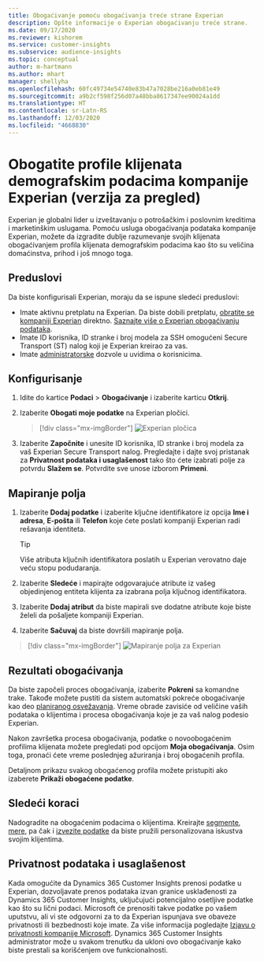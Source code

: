 ```yaml
---
title: Obogaćivanje pomoću obogaćivanja treće strane Experian
description: Opšte informacije o Experian obogaćivanju treće strane.
ms.date: 09/17/2020
ms.reviewer: kishorem
ms.service: customer-insights
ms.subservice: audience-insights
ms.topic: conceptual
author: m-hartmann
ms.author: mhart
manager: shellyha
ms.openlocfilehash: 60fc49734e54740e83b47a7028be216a0eb81e49
ms.sourcegitcommit: a9b2cf598f256d07a48bba8617347ee90024a1dd
ms.translationtype: HT
ms.contentlocale: sr-Latn-RS
ms.lasthandoff: 12/03/2020
ms.locfileid: "4668830"
---
```

# <a name="enrich-customer-profiles-with-demographics-from-experian-preview"></a>Obogatite profile klijenata demografskim podacima kompanije Experian (verzija za pregled)

Experian je globalni lider u izveštavanju o potrošačkim i poslovnim kreditima i marketinškim uslugama. Pomoću usluga obogaćivanja podataka kompanije Experian, možete da izgradite dublje razumevanje svojih klijenata obogaćivanjem profila klijenata demografskim podacima kao što su veličina domaćinstva, prihod i još mnogo toga.

## <a name="prerequisites"></a>Preduslovi

Da biste konfigurisali Experian, moraju da se ispune sledeći preduslovi:

- Imate aktivnu pretplatu na Experian. Da biste dobili pretplatu, [obratite se kompaniji Experian](https://www.experian.com/marketing-services/contact) direktno. [Saznajte više o Experian obogaćivanju podataka](https://www.experian.com/marketing-services/microsoft?cmpid=ems_web_mci_cdppage).
- Imate ID korisnika, ID stranke i broj modela za SSH omogućeni Secure Transport (ST) nalog koji je Experian kreirao za vas.
- Imate [administratorske](permissions.md#administrator) dozvole u uvidima o korisnicima.

## <a name="configuration"></a>Konfigurisanje

1. Idite do kartice **Podaci** > **Obogaćivanje** i izaberite karticu **Otkrij**.

1. Izaberite **Obogati moje podatke** na Experian pločici.

   > [!div class="mx-imgBorder"]
   > ![Experian pločica](media/experian-tile.png "Experian pločica")

1. Izaberite **Započnite** i unesite ID korisnika, ID stranke i broj modela za vaš Experian Secure Transport nalog. Pregledajte i dajte svoj pristanak za **Privatnost podataka i usaglašenost** tako što ćete izabrati polje za potvrdu **Slažem se**. Potvrdite sve unose izborom **Primeni**.

## <a name="map-your-fields"></a>Mapiranje polja

1. Izaberite **Dodaj podatke** i izaberite ključne identifikatore iz opcija **Ime i adresa**, **E-pošta** ili **Telefon** koje ćete poslati kompaniji Experian radi rešavanja identiteta.

   > [!TIP]
   > Više atributa ključnih identifikatora poslatih u Experian verovatno daje veću stopu podudaranja.

1. Izaberite **Sledeće** i mapirajte odgovarajuće atribute iz vašeg objedinjenog entiteta klijenta za izabrana polja ključnog identifikatora.

1. Izaberite **Dodaj atribut** da biste mapirali sve dodatne atribute koje biste želeli da pošaljete kompaniji Experian.

1.  Izaberite **Sačuvaj** da biste dovršili mapiranje polja.

   > [!div class="mx-imgBorder"]
   > ![Mapiranje polja za Experian](media/experian-field-mapping.png "Mapiranje polja za Experian")

## <a name="enrichment-results"></a>Rezultati obogaćivanja

Da biste započeli proces obogaćivanja, izaberite **Pokreni** sa komandne trake. Takođe možete pustiti da sistem automatski pokreće obogaćivanje kao deo [planiranog osvežavanja](system.md#schedule-tab). Vreme obrade zavisiće od veličine vaših podataka o klijentima i procesa obogaćivanja koje je za vaš nalog podesio Experian.

Nakon završetka procesa obogaćivanja, podatke o novoobogaćenim profilima klijenata možete pregledati pod opcijom **Moja obogaćivanja**. Osim toga, pronaći ćete vreme poslednjeg ažuriranja i broj obogaćenih profila.

Detaljnom prikazu svakog obogaćenog profila možete pristupiti ako izaberete **Prikaži obogaćene podatke**.

## <a name="next-steps"></a>Sledeći koraci

Nadogradite na obogaćenim podacima o klijentima. Kreirajte [segmente](segments.md), [mere](measures.md), pa čak i [izvezite podatke](export-destinations.md) da biste pružili personalizovana iskustva svojim klijentima.

## <a name="data-privacy-and-compliance"></a>Privatnost podataka i usaglašenost

Kada omogućite da Dynamics 365 Customer Insights prenosi podatke u Experian, dozvoljavate prenos podataka izvan granice usklađenosti za Dynamics 365 Customer Insights, uključujući potencijalno osetljive podatke kao što su lični podaci. Microsoft će prenositi takve podatke po vašem uputstvu, ali vi ste odgovorni za to da Experian ispunjava sve obaveze privatnosti ili bezbednosti koje imate. Za više informacija pogledajte [Izjavu o privatnosti kompanije Microsoft](https://go.microsoft.com/fwlink/?linkid=396732).
Dynamics 365 Customer Insights administrator može u svakom trenutku da ukloni ovo obogaćivanje kako biste prestali sa korišćenjem ove funkcionalnosti.
